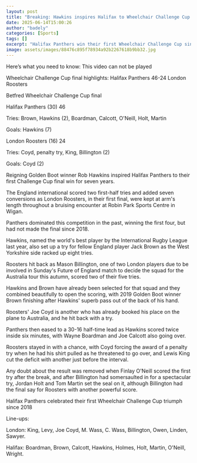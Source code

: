 ```yaml
---
layout: post
title: "Breaking: Hawkins inspires Halifax to Wheelchair Challenge Cup glory"
date: 2025-06-14T15:00:26
author: "badely"
categories: [Sports]
tags: []
excerpt: "Halifax Panthers win their first Wheelchair Challenge Cup since 2018, beating London Roosters 46-24."
image: assets/images/88476c895f78934a92b2267618b9bb32.jpg
---
```


Here’s what you need to know: This video can not be played

Wheelchair Challenge Cup final highlights: Halifax Panthers 46-24 London Roosters

Betfred Wheelchair Challenge Cup final

Halifax Panthers (30) 46

Tries: Brown, Hawkins (2), Boardman, Calcott, O'Neill, Holt, Martin

Goals: Hawkins (7)

London Roosters (16) 24

Tries: Coyd, penalty try, King, Billington (2)

Goals: Coyd (2)

Reigning Golden Boot winner Rob Hawkins inspired Halifax Panthers to their first Challenge Cup final win for seven years.

The England international scored two first-half tries and added seven conversions as London Roosters, in their first final, were kept at arm's length throughout a bruising encounter at Robin Park Sports Centre in Wigan.

Panthers dominated this competition in the past, winning the first four, but had not made the final since 2018.

Hawkins, named the world's best player by the International Rugby League last year, also set up a try for fellow England player Jack Brown as the West Yorkshire side racked up eight tries.

Roosters hit back as Mason Billington, one of two London players due to be involved in Sunday's Future of England match to decide the squad for the Australia tour this autumn, scored two of their five tries.

Hawkins and Brown have already been selected for that squad and they combined beautifully to open the scoring, with 2019 Golden Boot winner Brown finishing after Hawkins' superb pass out of the back of his hand.

Roosters' Joe Coyd is another who has already booked his place on the plane to Australia, and he hit back with a try.

Panthers then eased to a 30-16 half-time lead as Hawkins scored twice inside six minutes, with Wayne Boardman and Joe Calcott also going over.

Roosters stayed in with a chance, with Coyd forcing the award of a penalty try when he had his shirt pulled as he threatened to go over, and Lewis King cut the deficit with another just before the interval.

Any doubt about the result was removed when Finlay O'Neill scored the first try after the break, and after Billington had somersaulted in for a spectacular try, Jordan Holt and Tom Martin set the seal on it, although Billington had the final say for Roosters with another powerful score.

Halifax Panthers celebrated their first Wheelchair Challenge Cup triumph since 2018

Line-ups:

London: King, Levy, Joe Coyd, M. Wass, C. Wass, Billington, Owen, Linden, Sawyer.

Halifax:  Boardman, Brown, Calcott, Hawkins, Holmes, Holt, Martin, O'Neill, Wright. 


